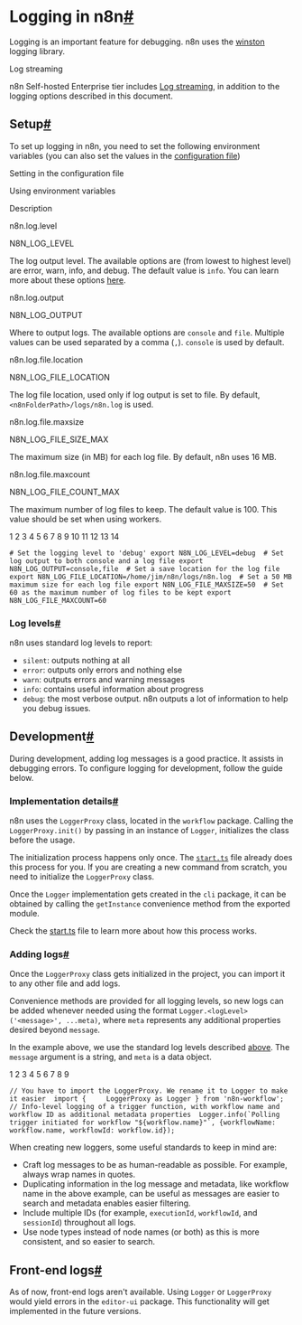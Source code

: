 [](https://github.com/n8n-io/n8n-docs/edit/main/docs/hosting/logging-monitoring/logging.md "Edit this page")

# Logging in n8n[#](#logging-in-n8n "Permanent link")

Logging is an important feature for debugging. n8n uses the [winston](https://www.npmjs.com/package/winston) logging library.

Log streaming

n8n Self-hosted Enterprise tier includes [Log streaming](../../../log-streaming/), in addition to the logging options described in this document.

## Setup[#](#setup "Permanent link")

To set up logging in n8n, you need to set the following environment variables (you can also set the values in the [configuration file](../../configuration/environment-variables/))

Setting in the configuration file

Using environment variables

Description

n8n.log.level

N8N\_LOG\_LEVEL

The log output level. The available options are (from lowest to highest level) are error, warn, info, and debug. The default value is `info`. You can learn more about these options [here](#log-levels).

n8n.log.output

N8N\_LOG\_OUTPUT

Where to output logs. The available options are `console` and `file`. Multiple values can be used separated by a comma (`,`). `console` is used by default.

n8n.log.file.location

N8N\_LOG\_FILE\_LOCATION

The log file location, used only if log output is set to file. By default, `<n8nFolderPath>/logs/n8n.log` is used.

n8n.log.file.maxsize

N8N\_LOG\_FILE\_SIZE\_MAX

The maximum size (in MB) for each log file. By default, n8n uses 16 MB.

n8n.log.file.maxcount

N8N\_LOG\_FILE\_COUNT\_MAX

The maximum number of log files to keep. The default value is 100. This value should be set when using workers.

 1
 2
 3
 4
 5
 6
 7
 8
 9
10
11
12
13
14

`# Set the logging level to 'debug' export N8N_LOG_LEVEL=debug  # Set log output to both console and a log file export N8N_LOG_OUTPUT=console,file  # Set a save location for the log file export N8N_LOG_FILE_LOCATION=/home/jim/n8n/logs/n8n.log  # Set a 50 MB maximum size for each log file export N8N_LOG_FILE_MAXSIZE=50  # Set 60 as the maximum number of log files to be kept export N8N_LOG_FILE_MAXCOUNT=60`

### Log levels[#](#log-levels "Permanent link")

n8n uses standard log levels to report:

*   `silent`: outputs nothing at all
*   `error`: outputs only errors and nothing else
*   `warn`: outputs errors and warning messages
*   `info`: contains useful information about progress
*   `debug`: the most verbose output. n8n outputs a lot of information to help you debug issues.

## Development[#](#development "Permanent link")

During development, adding log messages is a good practice. It assists in debugging errors. To configure logging for development, follow the guide below.

### Implementation details[#](#implementation-details "Permanent link")

n8n uses the `LoggerProxy` class, located in the `workflow` package. Calling the `LoggerProxy.init()` by passing in an instance of `Logger`, initializes the class before the usage.

The initialization process happens only once. The [`start.ts`](https://github.com/n8n-io/n8n/blob/master/packages/cli/src/commands/start.ts) file already does this process for you. If you are creating a new command from scratch, you need to initialize the `LoggerProxy` class.

Once the `Logger` implementation gets created in the `cli` package, it can be obtained by calling the `getInstance` convenience method from the exported module.

Check the [start.ts](https://github.com/n8n-io/n8n/blob/master/packages/cli/src/commands/start.ts) file to learn more about how this process works.

### Adding logs[#](#adding-logs "Permanent link")

Once the `LoggerProxy` class gets initialized in the project, you can import it to any other file and add logs.

Convenience methods are provided for all logging levels, so new logs can be added whenever needed using the format `Logger.<logLevel>('<message>', ...meta)`, where `meta` represents any additional properties desired beyond `message`.

In the example above, we use the standard log levels described [above](#log-levels). The `message` argument is a string, and `meta` is a data object.

1
2
3
4
5
6
7
8
9

``// You have to import the LoggerProxy. We rename it to Logger to make it easier  import { 	LoggerProxy as Logger } from 'n8n-workflow';  // Info-level logging of a trigger function, with workflow name and workflow ID as additional metadata properties  Logger.info(`Polling trigger initiated for workflow "${workflow.name}"`, {workflowName: workflow.name, workflowId: workflow.id});``

When creating new loggers, some useful standards to keep in mind are:

*   Craft log messages to be as human-readable as possible. For example, always wrap names in quotes.
*   Duplicating information in the log message and metadata, like workflow name in the above example, can be useful as messages are easier to search and metadata enables easier filtering.
*   Include multiple IDs (for example, `executionId`, `workflowId`, and `sessionId`) throughout all logs.
*   Use node types instead of node names (or both) as this is more consistent, and so easier to search.

## Front-end logs[#](#front-end-logs "Permanent link")

As of now, front-end logs aren't available. Using `Logger` or `LoggerProxy` would yield errors in the `editor-ui` package. This functionality will get implemented in the future versions.